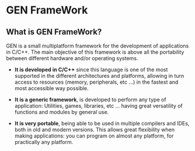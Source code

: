 # GEN FrameWork

## What is GEN FrameWork?

GEN is a small multiplatform framework for the development of applications in C/C++. The main objective of this framework is above all the portability between different hardware and/or operating systems.

- **It is developed in C/C++** since this language is one of the most supported in the different architectures and platforms, allowing in turn access to resources (memory, peripherals, etc ...) in the fastest and most accessible way possible.

- **It is a generic framework**, is developed to perform any type of application: Utilities, games, libraries, etc ... having great versatility of functions and modules by general use.

- **It is very portable**, being able to be used in multiple compilers and IDEs, both in old and modern versions. This allows great flexibility when making applications: you can program on almost any platform, for practically any platform.